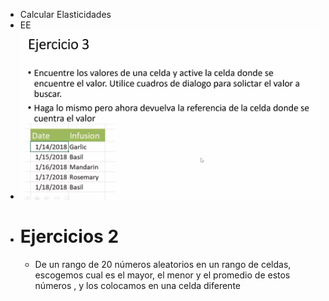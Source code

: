 - Calcular Elasticidades
- EE
- ![image.png](../assets/image_1642033344719_0.png)
- # Ejercicios 2
	- De un rango de 20 números aleatorios  en un rango de celdas, escogemos cual es  el mayor,  el menor y el promedio de estos números , y los colocamos en una celda diferente